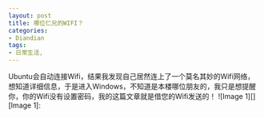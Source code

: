 ```yaml
---
layout: post
title: 哪位仁兄的WIFI？
categories:
- Diandian
tags:
- 日常生活, 
---
```

Ubuntu会自动连接Wifi，结果我发现自己居然连上了一个莫名其妙的Wifi网络，想知道详细信息，于是进入Windows，不知道是本楼哪位朋友的，我只是想提醒你，你的Wifi没有设置密码，我的这篇文章就是借您的Wifi发送的！ !\[Image 1\]\[\] \[Image 1\]: